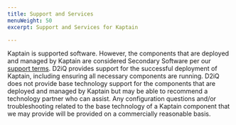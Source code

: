 ```yaml
---
title: Support and Services
menuWeight: 50
excerpt: Support and Services for Kaptain

---
```


Kaptain is supported software.
However, the components that are deployed and managed by Kaptain are considered Secondary Software per our [support terms](https://d2iq.com/legal/support-terms). 
D2iQ provides support for the successful deployment of Kaptain, including ensuring all necessary components are running. 
D2iQ does not provide base technology support for the components that are deployed and managed by Kaptain but may be able to recommend a technology partner who can assist. 
Any configuration questions and/or troubleshooting related to the base technology of a Kaptain component that we may provide will be provided on a commercially reasonable basis.
